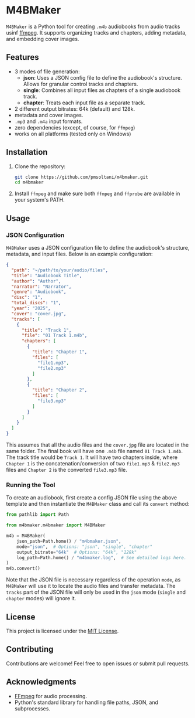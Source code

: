 # M4BMaker

`M4BMaker` is a Python tool for creating `.m4b` audiobooks from audio tracks usinf [ffmpeg](https://www.ffmpeg.org/). It supports organizing tracks and chapters, adding metadata, and embedding cover images.

## Features

- 3 modes of file generation:
  - **json**: Uses a JSON config file to define the audiobook's structure. Allows for granular control tracks and chapters.
  - **single**: Combines all input files as chapters of a single audiobook track.
  - **chapter**: Treats each input file as a separate track.
- 2 different output bitrates: 64k (default) and 128k.
- metadata and cover images.
- `.mp3` and `.m4a` input formats.
- zero dependencies (except, of course, for `ffmpeg`)
- works on all platforms (tested only on Windows)

## Installation

1. Clone the repository:

   ```sh
   git clone https://github.com/pmsoltani/m4bmaker.git
   cd m4bmaker
   ```

2. Install `ffmpeg` and make sure both `ffmpeg` and `ffprobe` are available in your system's PATH.

## Usage

### JSON Configuration

`M4BMaker` uses a JSON configuration file to define the audiobook's structure, metadata, and input files. Below is an example configuration:

```json
{
  "path": "~/path/to/your/audio/files",
  "title": "Audiobook Title",
  "author": "Author",
  "narrator": "Narrator",
  "genre": "Audiobook",
  "disc": "1",
  "total_discs": "1",
  "year": "2025",
  "cover": "cover.jpg",
  "tracks": [
    {
      "title": "Track 1",
      "file": "01 Track 1.m4b",
      "chapters": [
        {
          "title": "Chapter 1",
          "files": [
            "file1.mp3",
            "file2.mp3"
          ]
        },
        {
          "title": "Chapter 2",
          "files": [
            "file3.mp3"
          ]
        }
      ]
    }
  ]
}
```

This assumes that all the audio files and the `cover.jpg` file are located in the same folder. The final book will have one `.m4b` file named `01 Track 1.m4b`. The track title would be `Track 1`. It will have two chapters inside, where `Chapter 1` is the concatenation/conversion of two `file1.mp3` & `file2.mp3` files and `Chapter 2` is the converted `file3.mp3` file.

### Running the Tool

To create an audiobook, first create a config JSON file using the above template and then instantiate the `M4BMaker` class and call its `convert` method:

```python
from pathlib import Path

from m4bmaker.m4bmaker import M4BMaker

m4b = M4BMaker(
    json_path=Path.home() / "m4bmaker.json",
    mode="json",  # Options: "json", "single", "chapter"
    output_bitrate="64k"  # Options: "64k", "128k"
    log_path=Path.home() / "m4bmaker.log",  # See detailed logs here.
)
m4b.convert()
```

Note that the JSON file is necessary regardless of the operation `mode`, as `M4BMaker` will use it to locate the audio files and transfer metadata. The `tracks` part of the JSON file will only be used in the `json` mode (`single` and `chapter` modes) will ignore it.

## License

This project is licensed under the [MIT License](LICENSE).

## Contributing

Contributions are welcome! Feel free to open issues or submit pull requests.

## Acknowledgments

- [FFmpeg](https://ffmpeg.org/) for audio processing.
- Python's standard library for handling file paths, JSON, and subprocesses.
